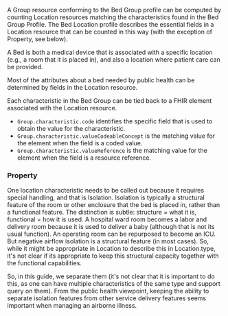 A Group resource conforming to the Bed Group profile can be computed by counting Location
resources matching the characteristics found in the Bed Group Profile.  The Bed Location
profile describes the essential fields in a Location resource that can be counted in
this way (with the exception of Property, see below).

A Bed is both a medical device that is associated with a specific location (e.g., a
room that it is placed in), and also a location where patient care can be provided.

Most of the attributes about a bed needed by public health can be determined by
fields in the Location resource.

Each characteristic in the Bed Group can be tied back to a FHIR element associated
with the Location resource.

* `Group.characteristic.code` identifies the specific field that is used to obtain the
value for the characteristic.
* `Group.characteristic.valueCodeableConcept` is the matching value for the element
when the field is a coded value.
* `Group.characteristic.valueReference` is the matching value for the element when
the field is a resource reference.

### Property
One location characteristic needs to be called out because it requires special handling,
and that is Isolation.  Isolation is typically a structural feature of the room or
other enclosure that the bed is placed in, rather than a functional feature.  The distinction
is subtle: structure = what it is, functional = how it is used.  A hospital ward room
becomes a labor and delivery room because it is used to deliver a baby (although that
is not its usual function).  An operating room can be repurposed to become an ICU.
But negative airflow isolation is a structural feature (in most cases).  So, while it
might be appropriate in Location to describe this in Location.type, it's not clear if
its appropriate to keep this structural capacity together with the functional capabilities.

So, in this guide, we separate them (it's not clear that it is important to do this,
as one can have multiple characteristics of the same type and support query on them).
From the public health viewpoint, keeping the ability to separate isolation features
from other service delivery features seems important when managing an airborne
illness.